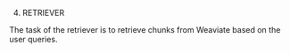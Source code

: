 04. RETRIEVER

The task of the retriever is to retrieve chunks from Weaviate based on the user queries.
